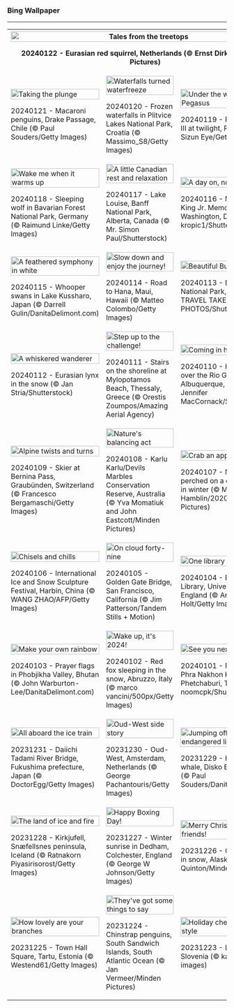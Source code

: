 <h3>
 Bing Wallpaper
</h3>
<hr/>
<table>
<tr>
<th colspan="3">
<img alt="Tales from the treetops" src="https://www.bing.com/th?id=OHR.SquirrelNetherlands_EN-US2174319616_UHD.jpg&amp;rf=LaDigue_UHD.jpg&amp;pid=hp&amp;w=3840&amp;h=2160&amp;rs=1&amp;c=4" width="100%"/><p>20240122 - Eurasian red squirrel, Netherlands (© Ernst Dirksen/Minden Pictures)</p></th>
</tr>
<tr>
<td><img alt="Taking the plunge" src="https://www.bing.com/th?id=OHR.MacaroniPenguins_EN-US2046934125_UHD.jpg&amp;rf=LaDigue_UHD.jpg&amp;pid=hp&amp;w=3840&amp;h=2160&amp;rs=1&amp;c=4" width="100%"/><p>20240121 - Macaroni penguins, Drake Passage, Chile (© Paul Souders/Getty Images)</p></td>
<td><img alt="Waterfalls turned waterfreeze" src="https://www.bing.com/th?id=OHR.PlitviceWinter_EN-US1870468945_UHD.jpg&amp;rf=LaDigue_UHD.jpg&amp;pid=hp&amp;w=3840&amp;h=2160&amp;rs=1&amp;c=4" width="100%"/><p>20240120 - Frozen waterfalls in Plitvice Lakes National Park, Croatia (© Massimo_S8/Getty Images)</p></td>
<td><img alt="Under the watch of Pegasus" src="https://www.bing.com/th?id=OHR.ParisBridge_EN-US1771484789_UHD.jpg&amp;rf=LaDigue_UHD.jpg&amp;pid=hp&amp;w=3840&amp;h=2160&amp;rs=1&amp;c=4" width="100%"/><p>20240119 - Pont Alexandre III at twilight, Paris, France (© Sizun Eye/Getty Images)</p></td>
</tr>
<tr>
<td><img alt="Wake me when it warms up" src="https://www.bing.com/th?id=OHR.SleepyWolf_EN-US1667992900_UHD.jpg&amp;rf=LaDigue_UHD.jpg&amp;pid=hp&amp;w=3840&amp;h=2160&amp;rs=1&amp;c=4" width="100%"/><p>20240118 - Sleeping wolf in Bavarian Forest National Park, Germany (© Raimund Linke/Getty Images)</p></td>
<td><img alt="A little Canadian rest and relaxation" src="https://www.bing.com/th?id=OHR.LakeLouise_EN-US1133378386_UHD.jpg&amp;rf=LaDigue_UHD.jpg&amp;pid=hp&amp;w=3840&amp;h=2160&amp;rs=1&amp;c=4" width="100%"/><p>20240117 - Lake Louise, Banff National Park, Alberta, Canada (© Mr. Simon Paul/Shutterstock)</p></td>
<td><img alt="A day on, not a day off" src="https://www.bing.com/th?id=OHR.MLKMemorialDC_EN-US1038696225_UHD.jpg&amp;rf=LaDigue_UHD.jpg&amp;pid=hp&amp;w=3840&amp;h=2160&amp;rs=1&amp;c=4" width="100%"/><p>20240116 - Martin Luther King Jr. Memorial, Washington, DC (© kropic1/Shutterstock)</p></td>
</tr>
<tr>
<td><img alt="A feathered symphony in white" src="https://www.bing.com/th?id=OHR.HokkaidoSwans_EN-US0905932812_UHD.jpg&amp;rf=LaDigue_UHD.jpg&amp;pid=hp&amp;w=3840&amp;h=2160&amp;rs=1&amp;c=4" width="100%"/><p>20240115 - Whooper swans in Lake Kussharo, Japan (© Darrell Gulin/DanitaDelimont.com)</p></td>
<td><img alt="Slow down and enjoy the journey!" src="https://www.bing.com/th?id=OHR.HanaHighway_EN-US0637770298_UHD.jpg&amp;rf=LaDigue_UHD.jpg&amp;pid=hp&amp;w=3840&amp;h=2160&amp;rs=1&amp;c=4" width="100%"/><p>20240114 - Road to Hana, Maui, Hawaii (© Matteo Colombo/Getty Images)</p></td>
<td><img alt="Beautiful Bukhansan" src="https://www.bing.com/th?id=OHR.BukhansanSeoul_EN-US0422922586_UHD.jpg&amp;rf=LaDigue_UHD.jpg&amp;pid=hp&amp;w=3840&amp;h=2160&amp;rs=1&amp;c=4" width="100%"/><p>20240113 - Bukhansan National Park, South Korea (© TRAVEL TAKE PHOTOS/Shutterstock)</p></td>
</tr>
<tr>
<td><img alt="A whiskered wanderer" src="https://www.bing.com/th?id=OHR.LynxSnow_EN-US9261675170_UHD.jpg&amp;rf=LaDigue_UHD.jpg&amp;pid=hp&amp;w=3840&amp;h=2160&amp;rs=1&amp;c=4" width="100%"/><p>20240112 - Eurasian lynx in the snow (© Jan Stria/Shutterstock)</p></td>
<td><img alt="Step up to the challenge!" src="https://www.bing.com/th?id=OHR.MilopotamosStairs_EN-US9131506093_UHD.jpg&amp;rf=LaDigue_UHD.jpg&amp;pid=hp&amp;w=3840&amp;h=2160&amp;rs=1&amp;c=4" width="100%"/><p>20240111 - Stairs on the shoreline at Mylopotamos Beach, Thessaly, Greece (© Orestis Zoumpos/Amazing Aerial Agency)</p></td>
<td><img alt="Coming in hot" src="https://www.bing.com/th?id=OHR.BalloonDay_EN-US9019911805_UHD.jpg&amp;rf=LaDigue_UHD.jpg&amp;pid=hp&amp;w=3840&amp;h=2160&amp;rs=1&amp;c=4" width="100%"/><p>20240110 - Hot air balloons over the Rio Grande, Albuquerque, New Mexico (© Jennifer MacCornack/Shutterstock)</p></td>
</tr>
<tr><td><img alt="Alpine twists and turns" src="https://www.bing.com/th?id=OHR.BerninaPass_EN-US8788589226_UHD.jpg&amp;rf=LaDigue_UHD.jpg&amp;pid=hp&amp;w=3840&amp;h=2160&amp;rs=1&amp;c=4" width="100%"/><p>20240109 - Skier at Bernina Pass, Graubünden, Switzerland (© Francesco Bergamaschi/Getty Images)</p></td><td><img alt="Nature's balancing act" src="https://www.bing.com/th?id=OHR.DevilsMarbles_EN-US8559239074_UHD.jpg&amp;rf=LaDigue_UHD.jpg&amp;pid=hp&amp;w=3840&amp;h=2160&amp;rs=1&amp;c=4" width="100%"/><p>20240108 - Karlu Karlu/Devils Marbles Conservation Reserve, Australia (© Yva Momatiuk and John Eastcott/Minden Pictures)</p></td><td><img alt="Crab an apple!" src="https://www.bing.com/th?id=OHR.CrabappleChaffinch_EN-US1781584314_UHD.jpg&amp;rf=LaDigue_UHD.jpg&amp;pid=hp&amp;w=3840&amp;h=2160&amp;rs=1&amp;c=4" width="100%"/><p>20240107 - Male chaffinch perched on a crab apple tree in winter (© Mark Hamblin/2020VISION/Minden Pictures)</p></td></tr><tr><td><img alt="Chisels and chills" src="https://www.bing.com/th?id=OHR.HarbinFestival_EN-US7952970209_UHD.jpg&amp;rf=LaDigue_UHD.jpg&amp;pid=hp&amp;w=3840&amp;h=2160&amp;rs=1&amp;c=4" width="100%"/><p>20240106 - International Ice and Snow Sculpture Festival, Harbin, China (© WANG ZHAO/AFP/Getty Images)</p></td><td><img alt="On cloud forty-nine" src="https://www.bing.com/th?id=OHR.GoldenGateLight_EN-US7749261025_UHD.jpg&amp;rf=LaDigue_UHD.jpg&amp;pid=hp&amp;w=3840&amp;h=2160&amp;rs=1&amp;c=4" width="100%"/><p>20240105 - Golden Gate Bridge, San Francisco, California (© Jim Patterson/Tandem Stills + Motion)</p></td><td><img alt="One library to rule them all" src="https://www.bing.com/th?id=OHR.BodleianCeiling_EN-US7552379941_UHD.jpg&amp;rf=LaDigue_UHD.jpg&amp;pid=hp&amp;w=3840&amp;h=2160&amp;rs=1&amp;c=4" width="100%"/><p>20240104 - Bodleian Library, University of Oxford, England (© Andrew Holt/Getty Images)</p></td></tr><tr><td><img alt="Make your own rainbow" src="https://www.bing.com/th?id=OHR.BhutanSolstice_EN-US7410762908_UHD.jpg&amp;rf=LaDigue_UHD.jpg&amp;pid=hp&amp;w=3840&amp;h=2160&amp;rs=1&amp;c=4" width="100%"/><p>20240103 - Prayer flags in Phobjikha Valley, Bhutan (© John Warburton-Lee/DanitaDelimont.com)</p></td><td><img alt="Wake up, it's 2024!" src="https://www.bing.com/th?id=OHR.SleepingFox_EN-US7231760677_UHD.jpg&amp;rf=LaDigue_UHD.jpg&amp;pid=hp&amp;w=3840&amp;h=2160&amp;rs=1&amp;c=4" width="100%"/><p>20240102 - Red fox sleeping in the snow, Abruzzo, Italy (© marco vancini/500px/Getty Images)</p></td><td><img alt="See you next year!" src="https://www.bing.com/th?id=OHR.ThailandNewYears_EN-US7115555089_UHD.jpg&amp;rf=LaDigue_UHD.jpg&amp;pid=hp&amp;w=3840&amp;h=2160&amp;rs=1&amp;c=4" width="100%"/><p>20240101 - Fireworks over Phra Nakhon Khiri, Phetchaburi, Thailand (© noomcpk/Shutterstock)</p></td></tr><tr><td><img alt="All aboard the ice train" src="https://www.bing.com/th?id=OHR.TadamiWinter_EN-US6973402256_UHD.jpg&amp;rf=LaDigue_UHD.jpg&amp;pid=hp&amp;w=3840&amp;h=2160&amp;rs=1&amp;c=4" width="100%"/><p>20231231 - Daiichi Tadami River Bridge, Fukushima prefecture, Japan (© DoctorEgg/Getty Images)</p></td><td><img alt="Oud-West side story" src="https://www.bing.com/th?id=OHR.BlueAmsterdam_EN-US6868017848_UHD.jpg&amp;rf=LaDigue_UHD.jpg&amp;pid=hp&amp;w=3840&amp;h=2160&amp;rs=1&amp;c=4" width="100%"/><p>20231230 - Oud-West, Amsterdam, Netherlands (© George Pachantouris/Getty Images)</p></td><td><img alt="Jumping off the endangered list" src="https://www.bing.com/th?id=OHR.GreenlandHumpback_EN-US0330682837_UHD.jpg&amp;rf=LaDigue_UHD.jpg&amp;pid=hp&amp;w=3840&amp;h=2160&amp;rs=1&amp;c=4" width="100%"/><p>20231229 - Humpback whale, Disko Bay, Greenland (© Paul Souders/DanitaDelimont.com)</p></td></tr><tr><td><img alt="The land of ice and fire" src="https://www.bing.com/th?id=OHR.KirkjufellAurora_EN-US0249270913_UHD.jpg&amp;rf=LaDigue_UHD.jpg&amp;pid=hp&amp;w=3840&amp;h=2160&amp;rs=1&amp;c=4" width="100%"/><p>20231228 - Kirkjufell, Snæfellsnes peninsula, Iceland (© Ratnakorn Piyasirisorost/Getty Images)</p></td><td><img alt="Happy Boxing Day!" src="https://www.bing.com/th?id=OHR.BoxingDaySunrise_EN-US9951041123_UHD.jpg&amp;rf=LaDigue_UHD.jpg&amp;pid=hp&amp;w=3840&amp;h=2160&amp;rs=1&amp;c=4" width="100%"/><p>20231227 - Winter sunrise in Dedham, Colchester, England (© George W Johnson/Getty Images)</p></td><td><img alt="Merry Christmas, deer friends!" src="https://www.bing.com/th?id=OHR.CaribouChristmas_EN-US9744655068_UHD.jpg&amp;rf=LaDigue_UHD.jpg&amp;pid=hp&amp;w=3840&amp;h=2160&amp;rs=1&amp;c=4" width="100%"/><p>20231226 - Caribou running in snow, Alaska (© Michael Quinton/Minden Pictures)</p></td></tr><tr><td><img alt="How lovely are your branches" src="https://www.bing.com/th?id=OHR.EstoniaXmasEve_EN-US9431079565_UHD.jpg&amp;rf=LaDigue_UHD.jpg&amp;pid=hp&amp;w=3840&amp;h=2160&amp;rs=1&amp;c=4" width="100%"/><p>20231225 - Town Hall Square, Tartu, Estonia (© Westend61/Getty Images)</p></td><td><img alt="They've got some things to say" src="https://www.bing.com/th?id=OHR.FestivusPenguins_EN-US9322662873_UHD.jpg&amp;rf=LaDigue_UHD.jpg&amp;pid=hp&amp;w=3840&amp;h=2160&amp;rs=1&amp;c=4" width="100%"/><p>20231224 - Chinstrap penguins, South Sandwich Islands, South Atlantic Ocean (© Jan Vermeer/Minden Pictures)</p></td><td><img alt="Holiday cheer, Slovenian style" src="https://www.bing.com/th?id=OHR.LjubljanaLights_EN-US9215683814_UHD.jpg&amp;rf=LaDigue_UHD.jpg&amp;pid=hp&amp;w=3840&amp;h=2160&amp;rs=1&amp;c=4" width="100%"/><p>20231223 - Ljubljana, Slovenia (© kasto80/Getty images)</p></td></tr></table>
